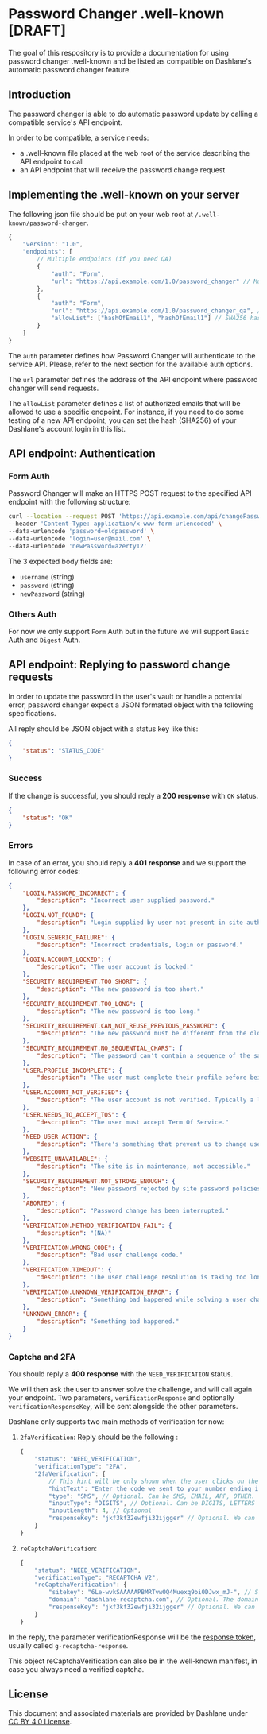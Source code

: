 # Password Changer .well-known [DRAFT]

The goal of this respository is to provide a documentation for using password changer .well-known and be listed as compatible on Dashlane's automatic password changer feature.

## Introduction

The password changer is able to do automatic password update by calling a compatible service's API endpoint.

In order to be compatible, a service needs:

-   a .well-known file placed at the web root of the service describing the API endpoint to call
-   an API endpoint that will receive the password change request

## Implementing the .well-known on your server

The following json file should be put on your web root at `/.well-known/password-changer`.

```js
{
    "version": "1.0",
    "endpoints": [
        // Multiple endpoints (if you need QA)
        {
            "auth": "Form",
            "url": "https://api.example.com/1.0/password_changer" // Must be https
        },
        {
            "auth": "Form",
            "url": "https://api.example.com/1.0/password_changer_qa", // Must be https
            "allowList": ["hashOfEmail1", "hashOfEmail1"] // SHA256 hash list of authorized emails
        }
    ]
}
```

The `auth` parameter defines how Password Changer will authenticate to the service API. Please, refer to the next section for the available auth options.

The `url` parameter defines the address of the API endpoint where password changer will send requests.

The `allowList` parameter defines a list of authorized emails that will be allowed to use a specific endpoint.
For instance, if you need to do some testing of a new API endpoint, you can set the hash (SHA256) of your Dashlane's account login in this list.

## API endpoint: Authentication

### Form Auth

Password Changer will make an HTTPS POST request to the specified API endpoint with the following structure:

```bash
curl --location --request POST 'https://api.example.com/api/changePassword' \
--header 'Content-Type: application/x-www-form-urlencoded' \
--data-urlencode 'password=oldpassword' \
--data-urlencode 'login=user@mail.com' \
--data-urlencode 'newPassword=azerty12'

```

The 3 expected body fields are:

-   `username` (string)
-   `password` (string)
-   `newPassword` (string)

### Others Auth

For now we only support `Form` Auth but in the future we will support `Basic` Auth and `Digest` Auth.

## API endpoint: Replying to password change requests

In order to update the password in the user's vault or handle a potential error, password changer expect a JSON formated object with the following specifications.

All reply should be JSON object with a status key like this:

```json
{
    "status": "STATUS_CODE"
}
```

### Success

If the change is successful, you should reply a **200 response** with `OK` status.

```json
{
    "status": "OK"
}
```

### Errors

In case of an error, you should reply a **401 response** and we support the following error codes:

```json
{
    "LOGIN.PASSWORD_INCORRECT": {
        "description": "Incorrect user supplied password."
    },
    "LOGIN.NOT_FOUND": {
        "description": "Login supplied by user not present in site authentication database."
    },
    "LOGIN.GENERIC_FAILURE": {
        "description": "Incorrect credentials, login or password."
    },
    "LOGIN.ACCOUNT_LOCKED": {
        "description": "The user account is locked."
    },
    "SECURITY_REQUIREMENT.TOO_SHORT": {
        "description": "The new password is too short."
    },
    "SECURITY_REQUIREMENT.TOO_LONG": {
        "description": "The new password is too long."
    },
    "SECURITY_REQUIREMENT.CAN_NOT_REUSE_PREVIOUS_PASSWORD": {
        "description": "The new password must be different from the old password."
    },
    "SECURITY_REQUIREMENT.NO_SEQUENTIAL_CHARS": {
        "description": "The password can't contain a sequence of the same character."
    },
    "USER.PROFILE_INCOMPLETE": {
        "description": "The user must complete their profile before being able to change their password."
    },
    "USER.ACCOUNT_NOT_VERIFIED": {
        "description": "The user account is not verified. Typically a link sent by email during the registration has not been clicked."
    },
    "USER.NEEDS_TO_ACCEPT_TOS": {
        "description": "The user must accept Term Of Service."
    },
    "NEED_USER_ACTION": {
        "description": "There's something that prevent us to change user password (unpaid bill...)."
    },
    "WEBSITE_UNAVAILABLE": {
        "description": "The site is in maintenance, not accessible."
    },
    "SECURITY_REQUIREMENT.NOT_STRONG_ENOUGH": {
        "description": "New password rejected by site password policies."
    },
    "ABORTED": {
        "description": "Password change has been interrupted."
    },
    "VERIFICATION.METHOD_VERIFICATION_FAIL": {
        "description": "(NA)"
    },
    "VERIFICATION.WRONG_CODE": {
        "description": "Bad user challenge code."
    },
    "VERIFICATION.TIMEOUT": {
        "description": "The user challenge resolution is taking too long."
    },
    "VERIFICATION.UNKNOWN_VERIFICATION_ERROR": {
        "description": "Something bad happened while solving a user challenge."
    },
    "UNKNOWN_ERROR": {
        "description": "Something bad happened."
    }
}
```

### Captcha and 2FA

You should reply a **400 response** with the `NEED_VERIFICATION` status.

We will then ask the user to answer solve the challenge, and will call again your endpoint.
Two parameters, `verificationResponse` and optionally `verificationResponseKey`, will be sent alongside the other parameters.

Dashlane only supports two main methods of verification for now:

1. `2faVerification`:
   Reply should be the following :

    ```js
    {
        "status": "NEED_VERIFICATION",
        "verificationType": "2FA",
        "2faVerification": {
            // This hint will be only shown when the user clicks on the "more info" button
            "hintText": "Enter the code we sent to your number ending in 99",
            "type": "SMS", // Optional. Can be SMS, EMAIL, APP, OTHER.
            "inputType": "DIGITS", // Optional. Can be DIGITS, LETTERS or ANY
            "inputLength": 4, // Optional
            "responseKey": "jkf3kf32ewfji32ijgger" // Optional. We can send this key back with the user response
        }
    }
    ```

2. `reCaptchaVerification`:

    ```js
    {
        "status": "NEED_VERIFICATION",
        "verificationType": "RECAPTCHA_V2",
        "reCaptchaVerification": {
            "sitekey": "6Le-wvkSAAAAAPBMRTvw0Q4Muexq9bi0DJwx_mJ-", // Sitekey, provided by recaptcha
            "domain": "dashlane-recaptcha.com", // Optional. The domain must be whitelisted in your recaptcha interface
            "responseKey": "jkf3kf32ewfji32ijgger" // Optional. We can send this key back with the user response
        }
    }
    ```

In the reply, the parameter verificationResponse will be the [response token](https://developers.google.com/recaptcha/docs/verify), usually called `g-recaptcha-response`.

This object reCaptchaVerification can also be in the well-known manifest, in case you always need a verified captcha.

## License

This document and associated materials are provided by Dashlane under [CC BY 4.0 License](https://creativecommons.org/licenses/by/4.0/).
